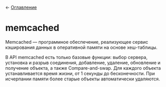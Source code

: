 ← [Оглавление](https://github.com/lutov/interview/blob/main/README.md)

# memcached

Memcached — программное обеспечение, реализующее сервис кэширования данных в оперативной памяти на основе хеш-таблицы.

В API memcached есть только базовые функции: выбор сервера, установка и разрыв соединения, добавление, удаление, обновление и получение объекта, а также Compare-and-swap. Для каждого объекта устанавливается время жизни, от 1 секунды до бесконечности. При исчерпании памяти более старые объекты автоматически удаляются.
